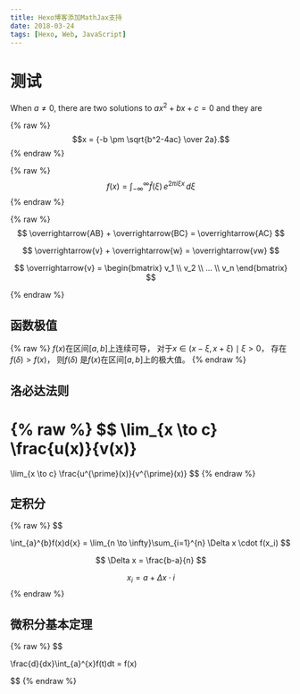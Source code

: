 ```yaml
---
title: Hexo博客添加MathJax支持
date: 2018-03-24
tags: [Hexo, Web, JavaScript]
---
```


# 测试

When $a \ne 0$, there are two solutions to $ax^2 + bx + c = 0$ and they are

{% raw %}
$$x = {-b \pm \sqrt{b^2-4ac} \over 2a}.$$
{% endraw %}

{% raw %}
$$
f(x) = \int_{-\infty}^\infty
    \hat f(\xi)\,e^{2 \pi i \xi x}
    \,d\xi
$$
{% endraw %}


{% raw %}
$$
\overrightarrow{AB} + \overrightarrow{BC} = \overrightarrow{AC}
$$

$$
\overrightarrow{v} + \overrightarrow{w} = \overrightarrow{vw}
$$

$$
\overrightarrow{v} = 
\begin{bmatrix}
   v_1  \\
   v_2  \\
   ...  \\
   v_n
\end{bmatrix}
$$

{% endraw %}

## 函数极值

{% raw %}
$f(x)$在区间$[a, b]$上连续可导，
对于$x \in (x-\xi, x+\xi) \mid \xi>0$，
存在$f(\delta) > f(x)$，
则$f(\delta)$ 是$f(x)$在区间$\lbrack a, b \rbrack$上的极大值。
{% endraw %}

## 洛必达法则

{% raw %}
$$
\lim_{x \to c} \frac{u(x)}{v(x)} 
= 
\lim_{x \to c} \frac{u^{\prime}(x)}{v^{\prime}(x)}
$$
{% endraw %}

## 定积分

{% raw %}
$$

\int_{a}^{b}f(x)d{x} = 
      \lim_{n \to \infty}\sum_{i=1}^{n} \Delta x \cdot f(x_i)
$$

$$
\Delta x = \frac{b-a}{n}
$$

$$
x_i = a + \Delta x \cdot i
$$
{% endraw %}

## 微积分基本定理

{% raw %}
$$

\frac{d}{dx}\int_{a}^{x}f(t)dt = f(x)


$$
{% endraw %}

